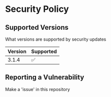 # Security Policy

## Supported Versions

What versions are supported by security updates

| Version | Supported          |
| ------- | ------------------ |
| 3.1.4   | :white_check_mark: |

## Reporting a Vulnerability

Make a 'issue' in this repository
